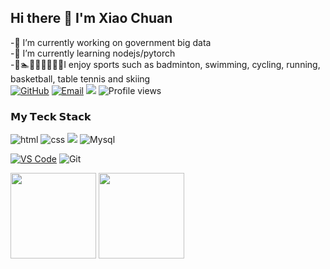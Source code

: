 ## Hi there 👋 I'm Xiao Chuan


-🔭 I’m currently working on government big data <br>
-🌱 I’m currently learning nodejs/pytorch<br>
-🏸🏊🚴‍♀️🏃🏀🏓🎿I enjoy sports such as badminton, swimming, cycling, running, basketball, table tennis and skiing<br>
[![GitHub](https://img.shields.io/badge/GitHub-181717?style=plastic&logo=github&logoColor=white)](https://github.com/carljings)
[![Email](https://img.shields.io/badge/QQEmail-ea4335?style=plastic&logo=Mail.Ru)](895784156@qq.com)
[![](https://img.shields.io/badge/CSDN-carljings-blue.svg)](https://blog.csdn.net/carljings)
![Profile views](https://views.whatilearened.today/views/github/carljings/views.svg)

<!--<img align="right" src="https://github-readme-stats.vercel.app/api?username=carljings&show_icons=true&icon_color=805AD5&text_color=000&bg_color=ffffff&hide_title=true" /> -->

### 𝗠𝘆 𝗧𝗲𝗰𝗸 𝗦𝘁𝗮𝗰𝗸



![html](https://img.shields.io/badge/-html-E34F26?style=plastic&logo=html5&logoColor=white)
![css](https://img.shields.io/badge/-css-1572B6?style=plastic&logo=css3)
![](https://img.shields.io/badge/JavaScript-red?style=plastic&logo=javascript) 
![Mysql](https://img.shields.io/badge/MySQL-blue?style=plastic&logo=mysql&logoColor=black)

[![VS Code](https://img.shields.io/badge/-VS%20Code-007ACC?style=plastic&logo=visual-studio-code)](https://linweiqian.github.io/linweiqianBlog/)
![Git](https://img.shields.io/badge/-Git-f05032?style=plastic&logo=Git&logoColor=white)

<span><img height="137px" src="https://github-readme-stats.vercel.app/api?username=carljings&show_icons=true&icon_color=805AD5&text_color=000&bg_color=ffffff&hide_title=true" /> </span><span><img src="https://github-readme-stats.vercel.app/api/top-langs/?username=carljings&layout=compact" height="137px" /></span>

